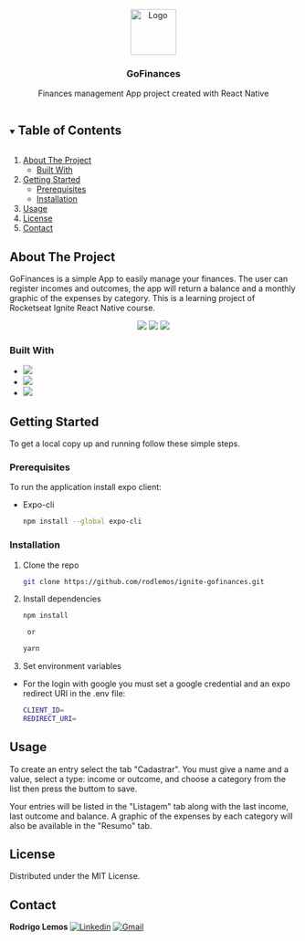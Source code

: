 <!-- Logo -->
<p align="center">
  <a href="https://github.com/rodlemos/ignite-gofinances">
    <img src="https://github.com/rodlemos/ignite-gofinances/blob/main/assets/icon.png" alt="Logo" width="80" height="80">
  </a>

  <h3 align="center">GoFinances</h3>

  <p align="center">
   Finances management App project created with React Native
  </p>
</p>

<!-- TABLE OF CONTENTS -->
<details open="open">
  <summary><h2 style="display: inline-block">Table of Contents</h2></summary>
  <ol>
    <li>
      <a href="#about-the-project">About The Project</a>
      <ul>
        <li><a href="#built-with">Built With</a></li>
      </ul>
    </li>
    <li>
      <a href="#getting-started">Getting Started</a>
      <ul>
        <li><a href="#prerequisites">Prerequisites</a></li>
        <li><a href="#installation">Installation</a></li>
      </ul>
    </li>
    <li><a href="#usage">Usage</a></li>
    <li><a href="#license">License</a></li>
    <li><a href="#contact">Contact</a></li>
  </ol>
</details>

<!-- ABOUT THE PROJECT -->
## About The Project 

GoFinances is a simple App to easily manage your finances. The user can register incomes and outcomes, 
the app will return a balance and a monthly graphic of the expenses by category. This is a learning project
of Rocketseat Ignite React Native course.

<p align="center">
  <img src="https://github.com/rodlemos/ignite-gofinances/blob/main/src/assets/screen1.jpg"/>
  <img src="https://github.com/rodlemos/ignite-gofinances/blob/main/src/assets/screen2.jpg"/>
  <img src="https://github.com/rodlemos/ignite-gofinances/blob/main/src/assets/screen3.jpg"/>
</p>

### Built With

* <img src="https://img.shields.io/badge/React_Native-20232A?style=flat&logo=react&logoColor=61DAFB"/>
* <img src="https://img.shields.io/badge/TypeScript-007ACC?style=flat&logo=typescript&logoColor=white"/>
* <img src="https://img.shields.io/badge/Expo-F8F8F5?style=flat&logo=expo&logoColor=000020"/>

<!-- GETTING STARTED -->
## Getting Started

To get a local copy up and running follow these simple steps.

### Prerequisites

To run the application install expo client:
* Expo-cli
  ```sh
  npm install --global expo-cli
  ```

### Installation

1. Clone the repo
   ```sh
   git clone https://github.com/rodlemos/ignite-gofinances.git
   ```
2. Install dependencies
   ```sh
   npm install

    or

   yarn
   ```
   
3. Set environment variables
  * For the login with google you must set a google credential and an expo redirect URI in the .env file:
     ```sh
     CLIENT_ID=
     REDIRECT_URI=
     ```

<!-- USAGE EXAMPLES -->
## Usage

To create an entry select the tab "Cadastrar". You must give a name and a value, select a type: income or outcome,
and choose a category from the list then press the buttom to save.

Your entries will be listed in the "Listagem" tab along with the last income, last outcome and balance. 
A graphic of the expenses by each category will also be available in the "Resumo" tab.

<!-- LICENSE -->
## License

Distributed under the MIT License.


<!-- CONTACT -->
## Contact

<b>Rodrigo Lemos</b>
[![Linkedin](https://img.shields.io/badge/-LinkedIn-blue?style=plastic&logo=Linkedin&logoColor=white)](https://www.linkedin.com/in/rod-lemos/)
[![Gmail](https://img.shields.io/badge/-Gmail-c14438?style=plastic&logo=Gmail&logoColor=white)](mailto:rodrigosllemos@gmail.com)
